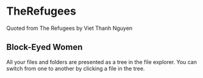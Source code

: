 # TheRefugees
Quoted from The Refugees by Viet Thanh Nguyen

## Block-Eyed Women

All your files and folders are presented as a tree in the file explorer. You can switch from one to another by clicking a file in the tree.
<!--stackedit_data:
eyJoaXN0b3J5IjpbMjkwMjQ4MjM0XX0=
-->